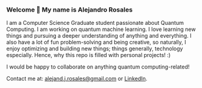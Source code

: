### Welcome 👋 My name is Alejandro Rosales

I am a Computer Science Graduate student passionate about Quantum Computing. I am working on quantum machine learning. I love learning new things and pursuing a deeper understanding of anything and everything. I also have a lot of fun problem-solving and being creative, so naturally, I enjoy optimizing and building new things; things generally, technology especially. Hence, why this repo is filled with personal projects! :)

I would be happy to collaborate on anything quantum computing-related!

Contact me at: alejand.j.rosales@gmail.com or [LinkedIn](https://www.linkedin.com/in/alejandro-rosales-36ab16191/).

<!--
**AlejandroJRosales/AlejandroJRosales** is a ✨ _special_ ✨ repository because its `README.md` (this file) appears on your GitHub profile.

Here are some ideas to get you started:

- 🔭 I’m currently working on ...
- 🌱 I’m currently learning ...
- 👯 I’m looking to collaborate on ...
- 🤔 I’m looking for help with ...
- 💬 Ask me about ...
- 📫 How to reach me: ...
- 😄 Pronouns: ...
- ⚡ Fun fact: ...
-->
